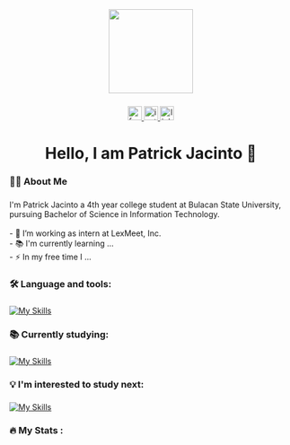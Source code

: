 <div align="center">
  <img height="150" src="https://media.giphy.com/media/v1.Y2lkPTc5MGI3NjExZ2IwN21pOHphem95bGtxZml3dG83cXB3aXQxaTV1ZGdmNWhtbGltaCZlcD12MV9pbnRlcm5hbF9naWZfYnlfaWQmY3Q9Zw/qgQUggAC3Pfv687qPC/giphy.gif"  />
</div>

###

<div align="center">
  <a href="https://www.facebook.com/patorok456" target="_blank">
    <img src="https://img.shields.io/static/v1?message=Facebook&logo=facebook&label=&color=1877F2&logoColor=white&labelColor=&style=for-the-badge" height="25" alt="facebook logo"  />
  </a>
  <a href="https://www.instagram.com/zedge_pj/" target="_blank">
    <img src="https://img.shields.io/static/v1?message=Instagram&logo=instagram&label=&color=E4405F&logoColor=white&labelColor=&style=for-the-badge" height="25" alt="instagram logo"  />
  </a>
  <a href="https://www.linkedin.com/in/patrick-jacinto/" target="_blank">
    <img src="https://img.shields.io/static/v1?message=LinkedIn&logo=linkedin&label=&color=0077B5&logoColor=white&labelColor=&style=for-the-badge" height="25" alt="linkedin logo"  />
  </a>
</div>

###

<h1 align="center">Hello, I am Patrick Jacinto 👋</h1>

###

<h3 align="left">👩‍💻  About Me</h3>

###

<p align="left">I'm Patrick Jacinto a 4th year college student at Bulacan State University, pursuing Bachelor of Science in Information Technology.<br><br>- 🔭 I’m working as intern at LexMeet, Inc.<br>- 📚 I'm currently learning ...<br>- ⚡ In my free time I ...</p>

###

<h3 align="left">🛠 Language and tools:</h3>

###

[![My Skills](https://skillicons.dev/icons?i=angular,react,ts,js,php,nodejs,bootstrap,html,css,mysql,phpstorm,postman&perline=5)](https://skillicons.dev)

###

<h3 align="left">📚 Currently studying:</h3>

###

[![My Skills](https://skillicons.dev/icons?i=laravel,docker,linux,ubuntu,sqlite,sass&perline=5)](https://skillicons.dev)

###

<h3 align="left">💡 I'm interested to study next:</h3>

###

[![My Skills](https://skillicons.dev/icons?i=tailwind,firebase&perline=5)](https://skillicons.dev)

###

<h3 align="left">🔥   My Stats :</h3>

###
